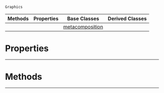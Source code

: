  `Graphics`

|Methods|Properties|Base Classes|Derived Classes|
|---|---|---|---|
| | |[metacomposition](https://github.com/dragonCASTjosh/PlasmaDocs/blob/master/code_reference/class_reference/metacomposition.markdown)| |


 #  Properties


---  
 #  Methods


---  
 

 